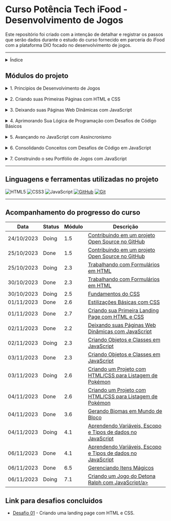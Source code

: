 # Curso Potência Tech iFood - Desenvolvimento de Jogos

Este repositório foi criado com a intenção de detalhar e registrar os passos que serão dados durante o estudo do curso fornecido em parceria do iFood com a plataforma DIO focado no desenvolvimento de jogos.

***

<details>
    <summary>Índice</summary>
    <ol>
        <li>
            <a href="#módulos-do-projeto">1. Módulos do projeto</a>
            <ol>
                <li><a href="#1.1">Principios de desenvolvimento de jogos</a></li>
                <li><a href="#1.2">Criando suas primeiras páginas com HTML e CSS</a></li>
                <li><a href="#1.3">Deixando suas páginas web dinâmicas com javascript</a></li>
                <li><a href="#1.4">Aprimorando sua lógica de programação com desafios de código básicos</a></li>
                <li><a href="#1.5">Avançando no JavaScript com Assíncronismo</a></li>
                <li><a href="#1.6">Consolidando Conceitos com Desafios de Código em JavaScript</a></li>
                <li><a href="#1.7">Construindo o seu Portfólio de Jogos com JavaScript</a></li>
            </ol>
        </li>
        <li><a href="#linguagens-e-ferramentas-utilizadas-no-projeto">Linguagens utilizadas no projeto</a></li>
        <li><a href="#statuspasso-atual-do-estudoprojeto">Status atual do projeto</a></li>
    </ol>

</details>

## Módulos do projeto 

<details>
<summary id="1.1">1. Principios de Desenvolvimento de Jogos</summary>

| Módulo | Tipo | Descrição       | Status | Concluído |
|--------|------|-----------------|--------|-----------|
| **1.1** | Aula | Mercado e Carreira Em Desenvolvimento de jogos | Done | <ul ><li>- [x] </li></ul> |
| **1.2** | Aula | Introdução ao Desenvolvimento e Criação de Jogos | Done | <ul ><li>- [x] </li></ul>
| **1.3** | Aula | Versionamento de Código com Git e GitHub | Done | <ul ><li>- [x] </li></ul>
| **1.4** | Desafio de Projeto | Criando Seu Primeiro Repositório no GitHub para Compartilhar Seu Progresso | Done | <ul ><li>- [x] </li></ul>
| **1.5** | Desafio de Projeto | Contribuindo em um projeto Open Source no GitHub | Done | <ul ><li>- [x] </li></ul>
| **1.6** | Aula | Aula Inaugural - Potência Tech iFood | Done | <ul ><li>- [x] </li></ul>

</details>
<br>

<details>
<summary id="1.2">2. Criando suas Primeiras Páginas com HTML e CSS</summary>

| Módulo | Tipo | Descrição       | Status | Concluído |
|--------|------|-----------------|--------|-----------|
| **2.1** | Aula |Entendendo Comunicação Client x Server | Done | <ul><li>- [x] </li></ul>
| **2.2** | Aula | Introdução ao HTML na Prática | Done | <ul><li>- [x] </li></ul>
| **2.3** | Aula | Trabalhando com Formulários em HTML | Done | <ul><li>- [x] </li></ul>
| **2.4** | Aula | Estruturando seu HTML + Formatações | Done | <ul><li>- [x] </li></ul>
| **2.5** | Aula | Fundamentos do CSS | Done | <ul><li>- [x] </li></ul>
| **2.6** | Aula | Estilizações Básicas com CSS | Done | <ul><li>- [x] </li></ul>
| **2.7** | Desafio de Projeto | Criando sua Primeira Landing Page com HTML e CSS | Doing | <ul><li>- [x] </li></ul>

</details>
<br>

<details>
<summary id="1.3">3. Deixando suas Páginas Web Dinâmicas com JavaScript</summary>

| Módulo | Tipo | Descrição       | Status | Concluído |
|--------|------|-----------------|--------|-----------|
| **3.1** | Aula | Primeiros Passos com JavaScript | Done | <ul><li>- [x] </li></ul>
| **3.2** | Aula | Conhecendo Funções JavaScript | Done | <ul><li>- [x] </li></ul>
| **3.3** | Aula | Criando Objetos e Classes em JavaScript | Done | <ul><li>- [x] </li></ul>
| **3.4** | Aula | Arrays e Estruturas de Repetição em JavaScript | Done | <ul><li>- [x] </li></ul>
| **3.5** | Aula | Importação e Exportação com JavaScript | Done | <ul><li>- [x] </li></ul>
| **3.6** | Aula | Criando um Projeto com HTML/CSS para Listagem de Pokémon | Done | <ul><li>- [x] </li></ul>

</details>
<br>

<details>
<summary id="1.4">4. Aprimorando Sua Lógica de Programação com Desafios de Código Básicos</summary>

| Módulo | Tipo | Descrição       | Status | Concluído |
|--------|------|-----------------|--------|-----------|
| **4.1** | Desafio de Código | Aperfeiçoe Sua Lógica e Pensamento Computacional | Done | ul ><li>- [ ] </li></ul>
| **4.2** | Desafio de Código | A Jornada Heróica | Done | <ul><li>- [x] </li></ul>
| **4.3** | Desafio de Código | Pontuando Experiências - XP | Done | <ul><li>- [x] </li></ul>
| **4.4** | Desafio de Código | Capturando Pokemons | Done | <ul><li>- [x] </li></ul>
| **4.5** | Desafio de Código | Coletando Tesouros | Done | <ul><li>- [x] </li></ul>
| **4.6** | Desafio de Código | Gerando Biomas em Mundo de Bloco | Done | <ul><li>- [x] </li></ul>

</details>
<br>

<details>
<summary id="1.5">5. Avançando no JavaScript com Assíncronismo</summary>

| Módulo | Tipo | Descrição       | Status | Concluído |
|--------|------|-----------------|--------|-----------|
| **5.1** | Aula | Aprendendo Variáveis, Escopo e Tipos de dados no JavaScript | Done | <ul><li>- [x] </li></ul>
| **5.2** | Aula | Orientação a Protótipo com JavaScript | Done | <ul><li>- [x] </li></ul>
| **5.3** | Aula | Funções e Manipulação de Listas com JavaScript | Done | <ul><li>- [x] </li></ul>
| **5.4** | Aula | Promises e Assincronismo com JavaScript | Done | <ul><li>- [x] </li></ul>

</details>
<br>

<details>
<summary id="1.6">6. Consolidando Conceitos com Desafios de Código em JavaScript</summary>

| Módulo | Tipo | Descrição       | Status | Concluído |
|--------|------|-----------------|--------|-----------|
| **6.1** | Desafio de Código | Combantendo Monstros! | Done | <ul><li>- [x] </li></ul>
| **6.2** | Desafio de Código | Academia de Magia | Done | <ul><li>- [x] </li></ul> 
| **6.3** | Desafio de Código | Tomadas de Decisão! | Done | <ul><li>- [x] </li></ul>
| **6.4** | Desafio de Código | Combinando Nomes de Pokemons| Done | <ul><li>- [x] </li></ul>
| **6.5** | Desafio de Código | Gerenciando Itens Mágicos | Done | <ul><li>- [x] </li></ul>

</details>
<br>

<details>
<summary id="1.7">7. Construindo o seu Portfólio de Jogos com JavaScript</summary>

| Módulo | Tipo | Descrição       | Status | Concluído |
|--------|------|-----------------|--------|-----------|
| **7.1** | Desafio de Projeto | Criando um Jogo do Detona Ralph com JavaScript | Doing | <ul><li>- [ ] </li></ul>
| **7.2** | Desafio de Projeto | Criando um Jogo da Memória com Emojis Utilizando JavaScript | To do | <ul><li>- [ ] </li></ul>
| **7.3** | Desafio de Projeto | Construindo um Simulador de Piano com JavaScript | To do | <ul><li>- [ ] </li></ul>
| **7.4** | Desafio de Projeto | Criando um Jogo de Cartas do Yu-Gi-Oh! com JavaScript e CSS | To do | <ul><li>- [ ] </li></ul>

</details>

***

## Linguagens e ferramentas utilizadas no projeto

![HTML5](https://img.shields.io/badge/HTML5-000?style=for-the-badge&logo=html5)
![CSS3](https://img.shields.io/badge/CSS3-000?style=for-the-badge&logo=css3&logoColor=264CE4)
![JavaScript](https://img.shields.io/badge/JavaScript-000?style=for-the-badge&logo=javascript)
[![GitHub](https://img.shields.io/badge/GitHub-000?style=for-the-badge&logo=github&logoColor=30A3DC)](https://docs.github.com/)
[![Git](https://img.shields.io/badge/Git-000?style=for-the-badge&logo=git&logoColor=E94D5F)](https://git-scm.com/doc) 


***

## Acompanhamento do progresso do curso

| Data | Status | Módulo | Descrição |
|------|--------|--------|-----------|
| 24/10/2023 | Doing | 1.5 | <a href="#1.1">Contribuindo em um projeto Open Source no GitHub</a> |
| 25/10/2023 | Done | 1.5 | <a href="#1.1">Contribuindo em um projeto Open Source no GitHub</a> |
| 25/10/2023 | Doing | 2.3 | <a href="#1.2">Trabalhando com Formulários em HTML</a> |
| 30/10/2023 | Done | 2.3 | <a href="#1.2">Trabalhando com Formulários em HTML</a> |
| 30/10/2023 | Doing | 2.5 | <a href="#1.2">Fundamentos do CSS</a> |
| 01/11/2023 | Done | 2.6 | <a href="#1.2">Estilizações Básicas com CSS</a> |
| 01/11/2023 | Done | 2.7 | <a href="#1.2">Criando sua Primeira Landing Page com HTML e CSS</a> |
| 02/11/2023 | Done | 2.2 | <a href="#1.3">Deixando suas Páginas Web Dinâmicas com JavaScript</a> |
| 02/11/2023 | Doing | 2.3 | <a href="#1.3">Criando Objetos e Classes em JavaScript</a> |
| 03/11/2023 | Done | 2.3 | <a href="#1.3">Criando Objetos e Classes em JavaScript</a> |
| 03/11/2023 | Doing | 2.6 | <a href="#1.3">Criando um Projeto com HTML/CSS para Listagem de Pokémon</a> |
| 04/11/2023 | Done | 2.6 | <a href="#1.3">Criando um Projeto com HTML/CSS para Listagem de Pokémon</a> |
| 04/11/2023 | Done | 3.6 | <a href="#1.4">Gerando Biomas em Mundo de Bloco</a> |
| 04/11/2023 | Doing | 4.1 | <a href="#1.5">Aprendendo Variáveis, Escopo e Tipos de dados no JavaScript</a> |
| 06/11/2023 | Done | 4.1 | <a href="#1.5">Aprendendo Variáveis, Escopo e Tipos de dados no JavaScript</a> |
| 06/11/2023 | Done | 6.5 | <a href="#1.6">Gerenciando Itens Mágicos</a> |
| 06/11/2023 | Doing | 7.1 | <a href="#1.6">Criando um Jogo do Detona Ralph com JavaScript/a> |


## Link para desafios concluidos

* <a href="https://rafaelqueirozz.github.io/dio-desenvolvimento-jogos/Desafio_01/" target="_blank">Desafio 01</a> - Criando uma landing page com HTML e CSS.